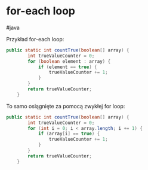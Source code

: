 # for-each loop
#java 

Przykład for-each loop:
```java
public static int countTrue(boolean[] array) {
        int trueValueCounter = 0;
        for (boolean element : array) {
            if (element == true) {
                trueValueCounter += 1;
            }
        }
        return trueValueCounter;
    }
```

To samo osiągnięte za pomocą zwykłej for loop:
```java
public static int countTrue(boolean[] array) {
        int trueValueCounter = 0;
        for (int i = 0; i < array.length; i += 1) {
            if (array[i] == true) {
                trueValueCounter += 1;
            }
        }
        return trueValueCounter;
    }
```